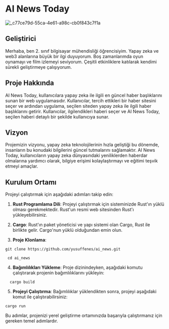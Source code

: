 # AI News Today

![_c77ce79d-55ca-4e61-a98c-cb0f843c7f1a](https://github.com/yusuffenes/ai_news/assets/66623374/36027089-4344-4a49-babe-a984e8a6ccb1)


## Geliştirici
Merhaba, ben 2. sınıf bilgisayar mühendisliği öğrencisiyim. Yapay zeka ve web3 alanlarına büyük bir ilgi duyuyorum. 
Boş zamanlarımda oyun oynamayı ve film izlemeyi seviyorum. Çeşitli etkinliklere katılarak kendimi sürekli geliştirmeye çalışıyorum.

## Proje Hakkında
AI News Today, kullanıcılara yapay zeka ile ilgili en güncel haber başlıklarını sunan bir web uygulamasıdır.
Kullanıcılar, tercih ettikleri bir haber sitesini seçer ve ardından uygulama, seçilen siteden yapay zeka ile ilgili 
haber başlıklarını getirir. Kullanıcılar, ilgilendikleri haberi seçer ve AI News Today, seçilen haberi detaylı bir şekilde kullanıcıya sunar.

## Vizyon
Projemizin vizyonu, yapay zeka teknolojilerinin hızla geliştiği bu dönemde, insanların bu konudaki bilgilerini güncel tutmalarını sağlamaktır.
AI News Today, kullanıcıların yapay zeka dünyasındaki yeniliklerden haberdar olmalarına yardımcı olarak, bilgiye erişimi kolaylaştırmayı ve eğitimi teşvik etmeyi amaçlar.

## Kurulum Ortamı

Projeyi çalıştırmak için aşağıdaki adımları takip edin:

1. **Rust Programlama Dili**: Projeyi çalıştırmak için sisteminizde Rust'ın yüklü olması gerekmektedir. Rust'un resmi web sitesinden Rust'ı yükleyebilirsiniz.

2. **Cargo**: Rust'ın paket yöneticisi ve yapı sistemi olan Cargo, Rust ile birlikte gelir. Cargo'nun yüklü olduğundan emin olun.

3. **Proje Klonlama**:
  ```
  git clone https://github.com/yusuffenes/ai_news.git
  
  ```
 ```
  cd ai_news
  ```

4. **Bağımlılıkları Yükleme**: Proje dizinindeyken, aşağıdaki komutu çalıştırarak projenin bağımlılıklarını yükleyin:
  ```
    cargo build
  ```

5. **Projeyi Çalıştırma**: Bağımlılıklar yüklendikten sonra, projeyi aşağıdaki komut ile çalıştırabilirsiniz:
```
cargo run
```

Bu adımlar, projenizi yerel geliştirme ortamınızda başarıyla çalıştırmanız için gereken temel adımlardır.
